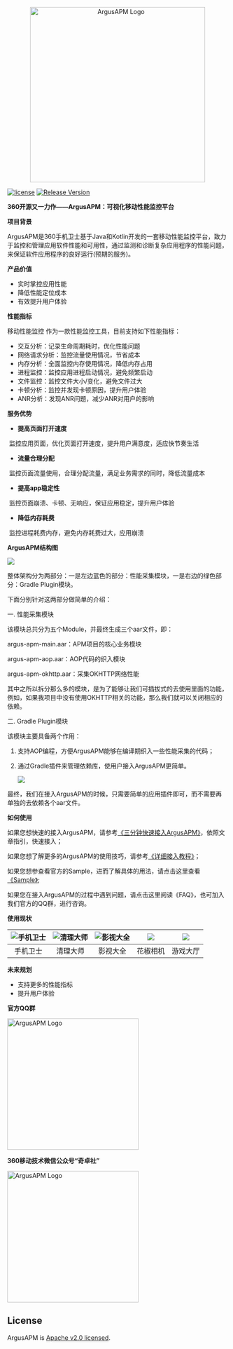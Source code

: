 <p align="center">
  <img alt="ArgusAPM Logo" src="https://github.com/Qihoo360/ArgusAPM/blob/master/doc/img/readme/ArgusAPM.jpeg" width="400"/>
</p>

[![license](http://img.shields.io/badge/license-Apache2.0-brightgreen.svg?style=flat)](https://github.com/Qihoo360/ArgusAPM/blob/master/LICENSE)
[![Release Version](https://img.shields.io/badge/release-2.0.1.1006-brightgreen.svg)]()

**360开源又一力作——ArgusAPM：可视化移动性能监控平台**


**项目背景**

ArgusAPM是360手机卫士基于Java和Kotlin开发的一套移动性能监控平台，致力于监控和管理应用软件性能和可用性，通过监测和诊断复杂应用程序的性能问题，来保证软件应用程序的良好运行(预期的服务)。

**产品价值**

- 实时掌控应用性能
- 降低性能定位成本
- 有效提升用户体验

**性能指标**

移动性能监控 作为一款性能监控工具，目前支持如下性能指标：

- 交互分析：记录生命周期耗时，优化性能问题
- 网络请求分析：监控流量使用情况，节省成本
- 内存分析：全面监控内存使用情况，降低内存占用
- 进程监控：监控应用进程启动情况，避免频繁启动
- 文件监控：监控文件大小/变化，避免文件过大
- 卡顿分析：监控并发现卡顿原因，提升用户体验
- ANR分析：发现ANR问题，减少ANR对用户的影响

**服务优势**

- **提高页面打开速度**

​	监控应用页面，优化页面打开速度，提升用户满意度，适应快节奏生活

- **流量合理分配**

​	监控页面流量使用，合理分配流量，满足业务需求的同时，降低流量成本

- **提高app稳定性**

​	监控页面崩溃、卡顿、无响应，保证应用稳定，提升用户体验

- **降低内存耗费**

​	监控进程耗费内存，避免内存耗费过大，应用崩溃

**ArgusAPM结构图**



![](https://raw.githubusercontent.com/Qihoo360/ArgusAPM/master/doc/img/readme/ArgusAPM架构图.png)

整体架构分为两部分：一是左边蓝色的部分：性能采集模块，一是右边的绿色部分：Gradle Plugin模块。

下面分别针对这两部分做简单的介绍：

一. 性能采集模块

该模块总共分为五个Module，并最终生成三个aar文件，即：

argus-apm-main.aar：APM项目的核心业务模块

argus-apm-aop.aar：AOP代码的织入模块

argus-apm-okhttp.aar：采集OKHTTP网络性能

其中之所以拆分那么多的模块，是为了能够让我们可插拔式的去使用里面的功能，例如，如果我项目中没有使用OKHTTP相关的功能，那么我们就可以关闭相应的依赖。

二. Gradle Plugin模块

该模块主要具备两个作用：

1. 支持AOP编程，方便ArgusAPM能够在编译期织入一些性能采集的代码；

2. 通过Gradle插件来管理依赖库，使用户接入ArgusAPM更简单。

   ![](https://raw.githubusercontent.com/Qihoo360/ArgusAPM/master/doc/img/readme/Gradle_APM.png)

最终，我们在接入ArgusAPM的时候，只需要简单的应用插件即可，而不需要再单独的去依赖各个aar文件。

**如何使用**

如果您想快速的接入ArgusAPM，请参考[《三分钟快速接入ArgusAPM》](https://github.com/Qihoo360/ArgusAPM/wiki/%E4%B8%89%E5%88%86%E9%92%9F%E5%BF%AB%E9%80%9F%E6%8E%A5%E5%85%A5)，依照文章指引，快速接入；

如果您想了解更多的ArgusAPM的使用技巧，请参考[《详细接入教程》](https://github.com/Qihoo360/ArgusAPM/wiki/%E7%A7%BB%E5%8A%A8%E6%80%A7%E8%83%BD%E7%9B%91%E6%8E%A7-SDK-%E8%AF%A6%E7%BB%86%E9%9B%86%E6%88%90%E6%96%87%E6%A1%A3)；

如果您想参查看官方的Sample，进而了解具体的用法，请点击这里查看[《Sample》](https://github.com/Qihoo360/ArgusAPM/tree/master/argus-apm/argus-apm-sample);

如果您在接入ArgusAPM的过程中遇到问题，请点击这里阅读《FAQ》，也可加入我们官方的QQ群，进行咨询。

**使用现状**

| ![手机卫士](https://raw.githubusercontent.com/Qihoo360/ArgusAPM/master/doc/img/readme/mobilesafe.png) | ![清理大师](https://raw.githubusercontent.com/Qihoo360/ArgusAPM/master/doc/img/readme/clean.png) | ![影视大全](https://raw.githubusercontent.com/Qihoo360/ArgusAPM/master/doc/img/readme/movie.png) | ![](https://raw.githubusercontent.com/Qihoo360/ArgusAPM/master/doc/img/readme/camera.png) | ![](https://raw.githubusercontent.com/Qihoo360/ArgusAPM/master/doc/img/readme/201736165776251_meitu_1.jpg) |
| :---------------------------------: | :----------------------------: | :----------------------------: | :---------------------: | :--------------------------------------: |
|              手机卫士               |            清理大师            |            影视大全            |        花椒相机         |                 游戏大厅                 |

**未来规划**

- 支持更多的性能指标
- 提升用户体验

**官方QQ群**

<p align="left">
  <img alt="ArgusAPM Logo" src="https://raw.githubusercontent.com/Qihoo360/ArgusAPM/master/doc/img/readme/qrcode_1542008553175.jpg" width="300"/>
</p>

**360移动技术微信公众号“奇卓社”**
<p align="left">
  <img alt="ArgusAPM Logo" src="https://raw.githubusercontent.com/Qihoo360/ArgusAPM/master/doc/img/readme/qizhuoshe_344.jpg" width="300" height="300"/>
  
## License

ArgusAPM is [Apache v2.0 licensed](./LICENSE).
